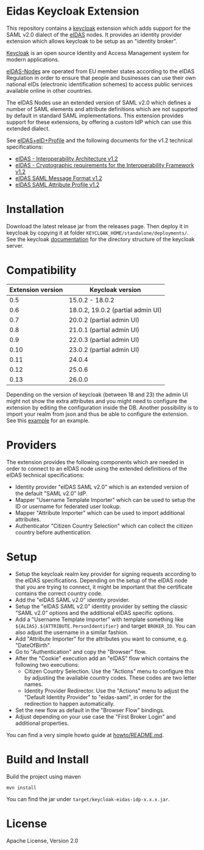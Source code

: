 # Eidas Keycloak Extension

This repository contains a [keycloak](https://www.keycloak.org/) extension which adds support for the
SAML v2.0 dialect of the [eIDAS](https://en.wikipedia.org/wiki/EIDAS) nodes.
It provides an identity provider extension which allows keycloak to be setup as an "identity broker".

[Keycloak](https://www.keycloak.org/about) is an open source Identity and Access Management system for modern
applications.

[eIDAS-Nodes](https://ec.europa.eu/cefdigital/wiki/display/CEFDIGITAL/eIDAS-Node+version+2.5) are operated
from EU member states according to the eIDAS Regulation in order to ensure that people and businesses can use
their own national eIDs (electronic identification schemes) to access public services available online in
other countries.

The eIDAS Nodes use an extended version of SAML v2.0 which defines a number of SAML elements and attribute
definitions which are not supported by default in standard SAML implementations. This extension provides support
for these extensions, by offering a custom IdP which can use this extended dialect.

See [eIDAS+eID+Profile](https://ec.europa.eu/cefdigital/wiki/display/CEFDIGITAL/eIDAS+eID+Profile) and the
following documents for the v1.2 technical specifications:

- [eIDAS - Interoperability Architecture v1.2](https://ec.europa.eu/cefdigital/wiki/download/attachments/82773108/eIDAS%20Interoperability%20Architecture%20v.1.2%20Final.pdf)
- [eIDAS - Cryptographic requirements for the Interoperability Framework v1.2](https://ec.europa.eu/cefdigital/wiki/download/attachments/82773108/eIDAS%20Cryptographic%20Requirement%20v.1.2%20Final.pdf)
- [eIDAS SAML Message Format v1.2](https://ec.europa.eu/cefdigital/wiki/download/attachments/82773108/eIDAS%20SAML%20Message%20Format%20v.1.2%20Final.pdf)
- [eIDAS SAML Attribute Profile v1.2](https://ec.europa.eu/cefdigital/wiki/download/attachments/82773108/eIDAS%20SAML%20Attribute%20Profile%20v1.2%20Final.pdf)

# Installation

Download the latest release jar from the releases page. Then deploy it in keycloak by copying it at folder
`KEYCLOAK_HOME/standalone/deployments/`. See the keycloak [documentation](https://www.keycloak.org/docs/latest/server_installation/index.html#distribution-directory-structure) for the directory structure of the keycloak server.

# Compatibility

| Extension version | Keycloak version                  |
| ----------------- | --------------------------------- |
| 0.5               | 15.0.2 - 18.0.2                   |
| 0.6               | 18.0.2, 19.0.2 (partial admin UI) |
| 0.7               | 20.0.2 (partial admin UI)         |
| 0.8               | 21.0.1 (partial admin UI)         |
| 0.9               | 22.0.3 (partial admin UI)         |
| 0.10              | 23.0.2 (partial admin UI)         |
| 0.11              | 24.0.4                            |
| 0.12              | 25.0.6                            |
| 0.13              | 26.0.0                            |

Depending on the version of keycloak (between 18 and 23) the admin UI might not show the extra attributes and you might need to configure the
extension by editing the configuration inside the DB.
Another possibility is to import your realm from json and thus be able to configure the extension. See this [example](howto/example.config.json) for an example.

# Providers

The extension provides the following components which are needed in order to connect to an eIDAS node using
the extended definitions of the eIDAS technical specifications:

- Identity provider "eIDAS SAML v2.0" which is an extended version of the default "SAML v2.0" IdP.
- Mapper "Username Template Importer" which can be used to setup the ID or username for federated user lookup.
- Mapper "Attribute Importer" which can be used to import additional attributes.
- Authenticator "Citizen Country Selection" which can collect the citizen country before authentication.

# Setup

- Setup the keycloak realm key provider for signing requests according to the eIDAS specifications.
  Depending on the setup of the eIDAS node that you are trying to connect, it might be important that the
  certificate contains the correct country code.
- Add the "eIDAS SAML v2.0" identity provider.
- Setup the "eIDAS SAML v2.0" identity provider by setting the classic "SAML v2.0" options and the
  additional eIDAS specific options.
- Add a "Username Template Importer" with template something like `${ALIAS}.${ATTRIBUTE.PersonIdentifier}` and target `BROKER_ID`.
  You can also adjust the username in a similar fashion.
- Add "Attribute Importer" for the attributes you want to consume, e.g. "DateOfBirth".
- Go to "Authentication" and copy the "Browser" flow.
- After the "Cookie" execution add an "eIDAS" flow which contains the following two executions:
  - Citizen Country Selection. Use the "Actions" menu to configure this by adjusting the available country codes. These codes
    are two letter names.
  - Identity Provider Redirector. Use the "Actions" menu to adjust the "Default Identity Provider" to "eidas-saml", in order for
    the redirection to happen automatically.
- Set the new flow as default in the "Browser Flow" bindings.
- Adjust depending on your use case the "First Broker Login" and additional properties.

You can find a very simple howto guide at [howto/README.md](howto/README.md).

# Build and Install

Build the project using maven

```
mvn install
```

You can find the jar under `target/keycloak-eidas-idp-x.x.x.jar`.

# License

Apache License, Version 2.0
